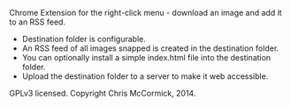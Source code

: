 Chrome Extension for the right-click menu - download an image and add it to an RSS feed.

 * Destination folder is configurable.
 * An RSS feed of all images snapped is created in the destination folder.
 * You can optionally install a simple index.html file into the destination folder.
 * Upload the destination folder to a server to make it web accessible.

GPLv3 licensed. Copyright Chris McCormick, 2014.
